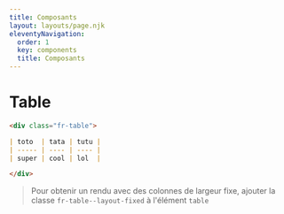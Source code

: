 ```yaml
---
title: Composants
layout: layouts/page.njk
eleventyNavigation:
  order: 1
  key: components
  title: Composants
---
```


# Table

```markdown
<div class="fr-table">

| toto  | tata | tutu |
| ----- | ---- | ---- |
| super | cool | lol  |

</div>
```

> Pour obtenir un rendu avec des colonnes de largeur fixe, ajouter la classe `fr-table--layout-fixed` à l'élément `table`

